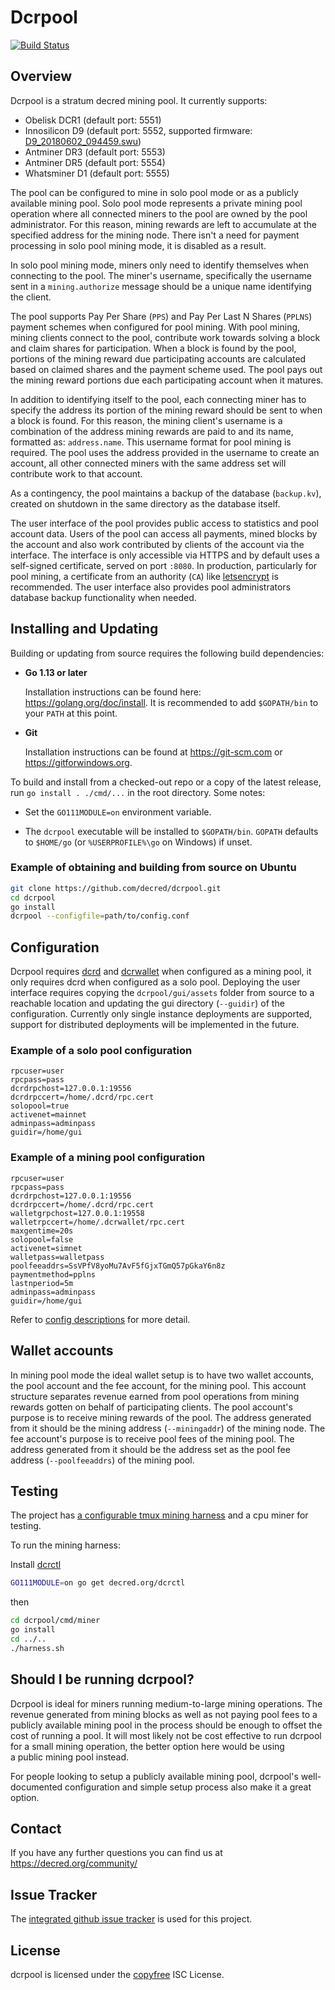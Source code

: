 # Dcrpool

[![Build Status](https://github.com/decred/dcrpool/workflows/Build%20and%20Test/badge.svg)](https://github.com/decred/dcrpool/actions)

## Overview

Dcrpool is a stratum decred mining pool. It currently supports:

* Obelisk DCR1 (default port: 5551)
* Innosilicon D9 (default port: 5552, supported firmware: [D9_20180602_094459.swu](https://drive.google.com/open?id=1wofB_OUDkB2gxz_IS7wM8Br6ogKdYDmY))
* Antminer DR3 (default port: 5553)
* Antminer DR5 (default port: 5554)
* Whatsminer D1 (default port: 5555)

The pool can be configured to mine in solo pool mode or as a publicly available 
mining pool.  Solo pool mode represents a private mining pool operation where 
all connected miners to the pool are owned by the pool administrator.  For this 
reason, mining rewards are left to accumulate at the specified address for the 
mining node. There isn't a need for payment processing in solo pool mining mode, 
it is disabled as a result. 

In solo pool mining mode, miners only need to identify themselves when 
connecting to the pool. The miner's username, specifically the username sent 
in a `mining.authorize` message should be a unique name identifying the client.

The pool supports Pay Per Share (`PPS`) and Pay Per Last N Shares (`PPLNS`) 
payment schemes when configured for pool mining. With pool mining, mining 
clients connect to the pool, contribute work towards solving a block and 
claim shares for participation. When a block is found by the pool, portions of 
the mining reward due participating accounts are calculated based on claimed 
shares and the payment scheme used. The pool pays out the mining reward 
portions due each participating account when it matures.

In addition to identifying itself to the pool, each connecting miner has to 
specify the address its portion of the mining reward should be sent to when a 
block is found. For this reason, the mining client's username is a combination 
of the address mining rewards are paid to and its name, formatted as: 
`address.name`. This username format for pool mining is required. The pool uses 
the address provided in the username to create an account, all other connected 
miners with the same address set will contribute work to that account.  

As a contingency, the pool maintains a backup of the database (`backup.kv`), 
created on shutdown in the same directory as the database itself.

The user interface of the pool provides public access to statistics and pool 
account data. Users of the pool can access all payments, mined blocks by the 
account and also work contributed by clients of the account via the interface. 
The interface is only accessible via HTTPS and by default uses a self-signed 
certificate, served on port `:8080`. In production, particularly for pool 
mining, a certificate from an authority (`CA`) like 
[letsencrypt](https://letsencrypt.org/) is recommended. The user interface also 
provides pool administrators database backup functionality when needed. 

## Installing and Updating

Building or updating from source requires the following build dependencies:

- **Go 1.13 or later**

  Installation instructions can be found here: https://golang.org/doc/install.
  It is recommended to add `$GOPATH/bin` to your `PATH` at this point.

- **Git**

  Installation instructions can be found at https://git-scm.com or
  https://gitforwindows.org.

To build and install from a checked-out repo or a copy of the latest release, 
run `go install . ./cmd/...` in the root directory.  Some notes:

* Set the `GO111MODULE=on` environment variable.

* The `dcrpool` executable will be installed to `$GOPATH/bin`.  `GOPATH`
  defaults to `$HOME/go` (or `%USERPROFILE%\go` on Windows) if unset.

### Example of obtaining and building from source on Ubuntu

```sh
git clone https://github.com/decred/dcrpool.git
cd dcrpool
go install
dcrpool --configfile=path/to/config.conf
```

## Configuration

Dcrpool requires [dcrd](https://github.com/decred/dcrd) and [dcrwallet](https://github.com/decred/dcrwallet) when configured as a mining pool, it only requires dcrd when configured as a solo pool. 
Deploying the user interface requires copying the `dcrpool/gui/assets` folder from 
source to a reachable location and updating the gui directory (`--guidir`) of 
the configuration. Currently only single instance deployments are supported, 
support for distributed deployments will be implemented in the future.

### Example of a solo pool configuration

```
rpcuser=user
rpcpass=pass
dcrdrpchost=127.0.0.1:19556
dcrdrpccert=/home/.dcrd/rpc.cert
solopool=true
activenet=mainnet
adminpass=adminpass
guidir=/home/gui
```

### Example of a mining pool configuration

```
rpcuser=user
rpcpass=pass
dcrdrpchost=127.0.0.1:19556
dcrdrpccert=/home/.dcrd/rpc.cert
walletgrpchost=127.0.0.1:19558
walletrpccert=/home/.dcrwallet/rpc.cert
maxgentime=20s
solopool=false
activenet=simnet
walletpass=walletpass
poolfeeaddrs=SsVPfV8yoMu7AvF5fGjxTGmQ57pGkaY6n8z
paymentmethod=pplns
lastnperiod=5m
adminpass=adminpass
guidir=/home/gui
```

Refer to [config descriptions](config.go) for more detail.

## Wallet accounts

In mining pool mode the ideal wallet setup is to have two wallet accounts, 
the pool account and the fee account, for the mining pool. This account structure 
separates revenue earned from pool operations from mining rewards gotten on 
behalf of participating clients. The pool account's purpose is to receive 
mining rewards of the pool. The address generated from it should be the mining 
address (`--miningaddr`) of the mining node. The fee account's purpose is to 
receive pool fees of the mining pool. The address generated from it should be 
the address set as the pool fee address (`--poolfeeaddrs`) of the mining pool.

## Testing

The project has [a configurable tmux mining harness](harness.sh) and a cpu 
miner for testing. 

To run the mining harness:  

Install [dcrctl](https://github.com/decred/dcrctl)

```sh
GO111MODULE=on go get decred.org/dcrctl
```

then

```sh
cd dcrpool/cmd/miner
go install
cd ../..
./harness.sh
```

## Should I be running dcrpool?

Dcrpool is ideal for miners running medium-to-large mining operations. The 
revenue generated from mining blocks as well as not paying pool fees to a 
publicly available mining pool in the process should be enough to offset 
the cost of running a pool. It will most likely not be cost effective to run dcrpool for a small mining operation, the better option here would be using  
a public mining pool instead. 

For people looking to setup a publicly available mining pool, dcrpool's well-documented configuration and simple setup process also make it
 a great option.

## Contact

If you have any further questions you can find us at https://decred.org/community/

## Issue Tracker

The [integrated github issue tracker](https://github.com/decred/dcrpool/issues)
is used for this project.

## License

dcrpool is licensed under the [copyfree](http://copyfree.org) ISC License.
